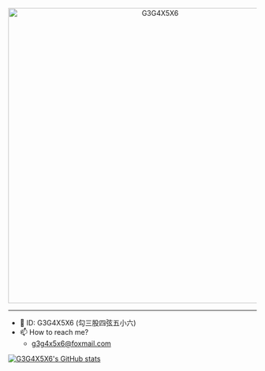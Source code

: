 <p align="center"><img width="600" src="https://user-images.githubusercontent.com/87740076/156732598-f6b10501-3125-4e9c-af76-ecbdecb9b2e8.jpg" alt="G3G4X5X6"/></p>

---
- 👋 ID: G3G4X5X6 (勾三股四弦五小六)
- 📫 How to reach me?
  - g3g4x5x6@foxmail.com

[![G3G4X5X6's GitHub stats](https://github-readme-stats.vercel.app/api?username=G3G4X5X6)](https://github.com/anuraghazra/github-readme-stats)

<!---
G3G4X5X6/G3G4X5X6 is a ✨ special ✨ repository because its `README.md` (this file) appears on your GitHub profile.
You can click the Preview link to take a look at your changes.
--->

